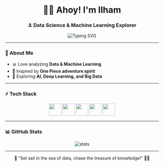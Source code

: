 <h1 align="center">🏴‍☠️ Ahoy! I'm Ilham</h1>
<h3 align="center">⚓ Data Science & Machine Learning Explorer</h3>

<p align="center">
  <img src="https://readme-typing-svg.herokuapp.com?size=22&duration=4000&color=1E90FF&center=true&vCenter=true&width=500&lines=Set+Sail+in+the+World+of+Data!;Machine+Learning+Adventurer;Python+%7C+AI+%7C+Analytics" alt="Typing SVG" />
</p>

---

### 🌊 About Me
- 📊 Love analyzing **Data & Machine Learning**  
- 🧭 Inspired by **One Piece adventure spirit**  
- 🐳 Exploring **AI, Deep Learning, and Big Data**  

---

### ⚡ Tech Stack
<p align="center">
  <img src="https://cdn.jsdelivr.net/gh/devicons/devicon/icons/python/python-original.svg" width="40"/>
  <img src="https://cdn.jsdelivr.net/gh/devicons/devicon/icons/pandas/pandas-original.svg" width="40"/>
  <img src="https://cdn.jsdelivr.net/gh/devicons/devicon/icons/numpy/numpy-original.svg" width="40"/>
  <img src="https://cdn.jsdelivr.net/gh/devicons/devicon/icons/tensorflow/tensorflow-original.svg" width="40"/>
  <img src="https://cdn.jsdelivr.net/gh/devicons/devicon/icons/pytorch/pytorch-original.svg" width="40"/>
</p>

---

### 📊 GitHub Stats
<p align="center">
  <img src="https://github-readme-stats.vercel.app/api?username=ilhampratamahambali&show_icons=true&theme=blueberry&title_color=1E90FF&icon_color=1E90FF" alt="stats"/>
</p>

---

<p align="center">🌊 "Set sail in the sea of data, chase the treasure of knowledge!" 🏴‍☠️</p>
